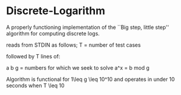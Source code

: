 # Discrete-Logarithm
A properly functioning implementation of the ``Big step, little step'' algorithm for computing discrete logs.

reads from STDIN as follows;
T = number of test cases

followed by T lines of:

a b g = numbers for which we seek to solve a^x = b mod g

Algorithm is functional for 1\leq g \leq 10^10 and operates in under 10 seconds when T \leq 10
